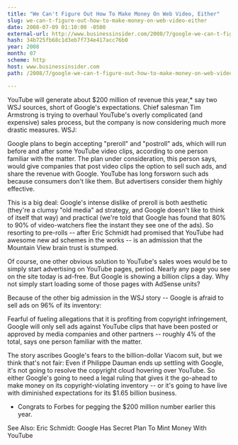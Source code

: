 ```yaml
---
title: "We Can't Figure Out How To Make Money On Web Video, Either"
slug: we-can-t-figure-out-how-to-make-money-on-web-video-either
date: 2008-07-09 01:10:00 -0500
external-url: http://www.businessinsider.com/2008/7/google-we-can-t-figure-out-how-to-make-money-on-web-video-either
hash: 34b725fb68c1d3eb7f734e417acc76b0
year: 2008
month: 07
scheme: http
host: www.businessinsider.com
path: /2008/7/google-we-can-t-figure-out-how-to-make-money-on-web-video-either

---
```


YouTube will generate about $200 million of revenue this year,* say two WSJ sources, short of Google's expectations.  Chief salesman Tim Armstrong is trying to overhaul YouTube's overly complicated (and expensive) sales process, but the company is now considering much more drastic measures. WSJ:

Google plans to begin accepting "preroll" and "postroll" ads, which will run before and after some YouTube video clips, according to one person familiar with the matter. The plan under consideration, this person says, would give companies that post video clips the option to sell such ads, and share the revenue with Google. YouTube has long forsworn such ads because consumers don't like them. But advertisers consider them highly effective.

This is a big deal: Google's intense dislike of preroll is both aesthetic (they're a clumsy "old media" ad strategy, and Google doesn't like to think of itself that way) and practical (we're told that Google has found that 80% to 90% of video-watchers flee the instant they see one of the ads). So resorting to pre-rolls -- after Eric Schmidt had promised that YouTube had awesome new ad schemes in the works -- is an admission that the Mountain View brain trust is stumped.

Of course, one other obvious solution to YouTube's sales woes would be to simply start advertising on YouTube pages, period. Nearly any page you see on the site today is ad-free. But Google is showing a billion clips a day. Why not simply start loading some of those pages with AdSense units?

Because of the other big admission in the WSJ story -- Google is afraid to sell ads on 96% of its inventory:

Fearful of fueling allegations that it is profiting from copyright infringement, Google will only sell ads against YouTube clips that have been posted or approved by media companies and other partners -- roughly 4% of the total, says one person familiar with the matter.

The story ascribes Google's fears to the billion-dollar Viacom suit, but we think that's not fair: Even if Philippe Dauman ends up settling with Google, it's not going to resolve the copyright cloud hovering over YouTube. So either Google's going to need a legal ruling that gives it the go-ahead to make money on its copyright-violating inventory -- or it's going to have live with diminished expectations for its $1.65 billion business.

* Congrats to Forbes for pegging the $200 million number earlier this year.

See Also: Eric Schmidt: Google Has Secret Plan To Mint Money With YouTube
